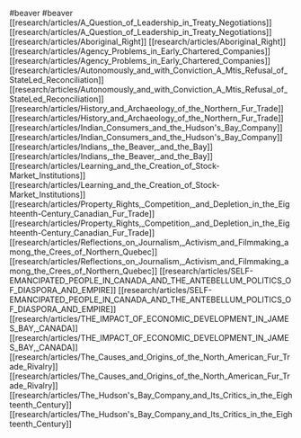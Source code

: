 #beaver
#beaver
[[research/articles/A_Question_of_Leadership_in_Treaty_Negotiations]]
[[research/articles/A_Question_of_Leadership_in_Treaty_Negotiations]]
[[research/articles/Aboriginal_Right]]
[[research/articles/Aboriginal_Right]]
[[research/articles/Agency_Problems_in_Early_Chartered_Companies]]
[[research/articles/Agency_Problems_in_Early_Chartered_Companies]]
[[research/articles/Autonomously_and_with_Conviction_A_Mtis_Refusal_of_StateLed_Reconciliation]]
[[research/articles/Autonomously_and_with_Conviction_A_Mtis_Refusal_of_StateLed_Reconciliation]]
[[research/articles/History_and_Archaeology_of_the_Northern_Fur_Trade]]
[[research/articles/History_and_Archaeology_of_the_Northern_Fur_Trade]]
[[research/articles/Indian_Consumers_and_the_Hudson's_Bay_Company]]
[[research/articles/Indian_Consumers_and_the_Hudson's_Bay_Company]]
[[research/articles/Indians,_the_Beaver,_and_the_Bay]]
[[research/articles/Indians,_the_Beaver,_and_the_Bay]]
[[research/articles/Learning_and_the_Creation_of_Stock-Market_Institutions]]
[[research/articles/Learning_and_the_Creation_of_Stock-Market_Institutions]]
[[research/articles/Property_Rights,_Competition,_and_Depletion_in_the_Eighteenth-Century_Canadian_Fur_Trade]]
[[research/articles/Property_Rights,_Competition,_and_Depletion_in_the_Eighteenth-Century_Canadian_Fur_Trade]]
[[research/articles/Reflections_on_Journalism,_Activism_and_Filmmaking_among_the_Crees_of_Northern_Quebec]]
[[research/articles/Reflections_on_Journalism,_Activism_and_Filmmaking_among_the_Crees_of_Northern_Quebec]]
[[research/articles/SELF-EMANCIPATED_PEOPLE_IN_CANADA_AND_THE_ANTEBELLUM_POLITICS_OF_DIASPORA_AND_EMPIRE]]
[[research/articles/SELF-EMANCIPATED_PEOPLE_IN_CANADA_AND_THE_ANTEBELLUM_POLITICS_OF_DIASPORA_AND_EMPIRE]]
[[research/articles/THE_IMPACT_OF_ECONOMIC_DEVELOPMENT_IN_JAMES_BAY,_CANADA]]
[[research/articles/THE_IMPACT_OF_ECONOMIC_DEVELOPMENT_IN_JAMES_BAY,_CANADA]]
[[research/articles/The_Causes_and_Origins_of_the_North_American_Fur_Trade_Rivalry]]
[[research/articles/The_Causes_and_Origins_of_the_North_American_Fur_Trade_Rivalry]]
[[research/articles/The_Hudson's_Bay_Company_and_Its_Critics_in_the_Eighteenth_Century]]
[[research/articles/The_Hudson's_Bay_Company_and_Its_Critics_in_the_Eighteenth_Century]]
